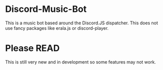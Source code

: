 # Discord-Music-Bot
This is a music bot based around the Discord.JS dispatcher. This does not use fancy packages like erala.js or discord-player.

# Please READ
This is still very new and in development so some features may not work.
